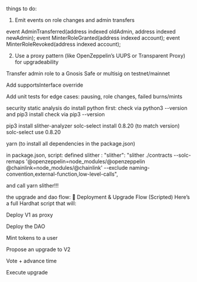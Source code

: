 things to do:

1.  Emit events on role changes and admin transfers

event AdminTransferred(address indexed oldAdmin, address indexed newAdmin);
event MinterRoleGranted(address indexed account);
event MinterRoleRevoked(address indexed account);

2. Use a proxy pattern (like OpenZeppelin’s UUPS or Transparent Proxy) for upgradeability

Transfer admin role to a Gnosis Safe or multisig on testnet/mainnet

Add supportsInterface override

Add unit tests for edge cases: pausing, role changes, failed burns/mints

security static analysis
do install python first:
check via python3 --version
and pip3 install
check via pip3 --version

pip3 install slither-analyzer
solc-select install 0.8.20 (to match version)
solc-select use 0.8.20

yarn (to install all dependencies in the package.json)

in package.json, script: defined slither : "slither": "slither ./contracts --solc-remaps '@openzeppelin=node_modules/@openzeppelin @chainlink=node_modules/@chainlink' --exclude naming-convention,external-function,low-level-calls",

and call yarn slither!!!

the upgrade and dao flow:
🧪 Deployment & Upgrade Flow (Scripted)
Here’s a full Hardhat script that will:

Deploy V1 as proxy

Deploy the DAO

Mint tokens to a user

Propose an upgrade to V2

Vote + advance time

Execute upgrade
